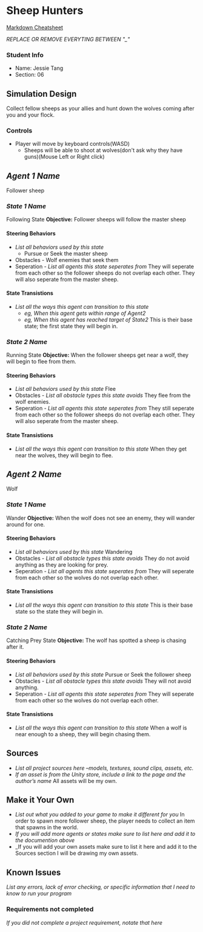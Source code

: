 # Sheep Hunters

[Markdown Cheatsheet](https://github.com/adam-p/markdown-here/wiki/Markdown-Here-Cheatsheet)

_REPLACE OR REMOVE EVERYTING BETWEEN "\_"_

### Student Info

-   Name: Jessie Tang
-   Section: 06

## Simulation Design

Collect fellow sheeps as your allies and hunt down the wolves coming after you and your flock.

### Controls

-   Player will move by keyboard controls(WASD)
    -   Sheeps will be able to shoot at wolves(don't ask why they have guns)(Mouse Left or Right click)

## _Agent 1 Name_

Follower sheep

### _State 1 Name_
Following State
**Objective:** Follower sheeps will follow the master sheep

#### Steering Behaviors

- _List all behaviors used by this state_
   - Pursue or Seek the master sheep
- Obstacles - Wolf enemies that seek them
- Seperation - _List all agents this state seperates from_
They will seperate from each other so the follower sheeps do not overlap each other. They will also seperate from the master sheep.
   
#### State Transistions

- _List all the ways this agent can transition to this state_
   - _eg, When this agent gets within range of Agent2_
   - _eg, When this agent has reached target of State2_
   This is their base state; the first state they will begin in.
   
### _State 2 Name_
Running State
**Objective:** When the follower sheeps get near a wolf, they will begin to flee from them.

#### Steering Behaviors

- _List all behaviors used by this state_
Flee
- Obstacles - _List all obstacle types this state avoids_
They flee from the wolf enemies.
- Seperation - _List all agents this state seperates from_
They still seperate from each other so the follower sheeps do not overlap each other. They will also seperate from the master sheep.
   
#### State Transistions

- _List all the ways this agent can transition to this state_
   When they get near the wolves, they will begin to flee.

## _Agent 2 Name_

Wolf

### _State 1 Name_
Wander
**Objective:** When the wolf does not see an enemy, they will wander around for one.

#### Steering Behaviors

- _List all behaviors used by this state_
Wandering
- Obstacles - _List all obstacle types this state avoids_
They do not avoid anything as they are looking for prey.
- Seperation - _List all agents this state seperates from_
They will seperate from each other so the wolves do not overlap each other. 
   
#### State Transistions

- _List all the ways this agent can transition to this state_
This is their base state so the state they will begin in.
   
### _State 2 Name_
Catching Prey State
**Objective:** The wolf has spotted a sheep is chasing after it.

#### Steering Behaviors

- _List all behaviors used by this state_
Pursue or Seek the follower sheep
- Obstacles - _List all obstacle types this state avoids_
They will not avoid anything.
- Seperation - _List all agents this state seperates from_
They will seperate from each other so the wolves do not overlap each other. 
   
#### State Transistions

- _List all the ways this agent can transition to this state_
When a wolf is near enough to a sheep, they will begin chasing them.

## Sources

-   _List all project sources here –models, textures, sound clips, assets, etc._
-   _If an asset is from the Unity store, include a link to the page and the author’s name_
All assets will be my own.

## Make it Your Own

- _List out what you added to your game to make it different for you_
In order to spawn more follower sheep, the player needs to collect an item that spawns in the world.
- _If you will add more agents or states make sure to list here and add it to the documention above_
- _If you will add your own assets make sure to list it here and add it to the Sources section
I will be drawing my own assets.

## Known Issues

_List any errors, lack of error checking, or specific information that I need to know to run your program_

### Requirements not completed

_If you did not complete a project requirement, notate that here_

